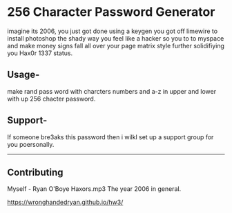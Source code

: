 # 256 Character Password Generator
imagine its 2006, you just got done using a keygen you got off limewire to install photoshop the shady way you feel like a hacker so you to to myspace and make money signs fall all over your page matrix style further solidifiying you Hax0r 1337 status.

## Usage-
make rand pass word with charcters numbers and a-z in upper and lower with up 256 chacter password.

## Support-
If someone bre3aks this password then i wilkl set up a support group for you poersonally.

______________________________________________________________________________________________________________________________
## Contributing 
Myself - Ryan O'Boye
Haxors.mp3
The year 2006 in general.

https://wronghandedryan.github.io/hw3/
